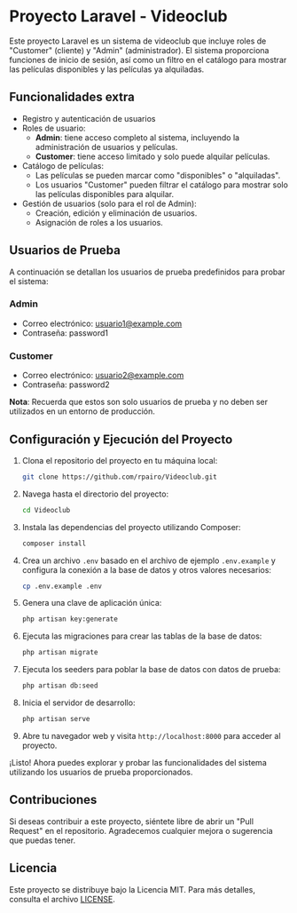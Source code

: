 # Proyecto Laravel - Videoclub

Este proyecto Laravel es un sistema de videoclub que incluye roles de "Customer" (cliente) y "Admin" (administrador). El sistema proporciona funciones de inicio de sesión, así como un filtro en el catálogo para mostrar las películas disponibles y las películas ya alquiladas.

## Funcionalidades extra

- Registro y autenticación de usuarios
- Roles de usuario:
  - **Admin**: tiene acceso completo al sistema, incluyendo la administración de usuarios y películas.
  - **Customer**: tiene acceso limitado y solo puede alquilar películas.
- Catálogo de películas:
  - Las películas se pueden marcar como "disponibles" o "alquiladas".
  - Los usuarios "Customer" pueden filtrar el catálogo para mostrar solo las películas disponibles para alquilar.
- Gestión de usuarios (solo para el rol de Admin):
  - Creación, edición y eliminación de usuarios.
  - Asignación de roles a los usuarios.

## Usuarios de Prueba

A continuación se detallan los usuarios de prueba predefinidos para probar el sistema:

### Admin

- Correo electrónico: usuario1@example.com
- Contraseña: password1

### Customer

- Correo electrónico: usuario2@example.com
- Contraseña: password2

**Nota**: Recuerda que estos son solo usuarios de prueba y no deben ser utilizados en un entorno de producción.

## Configuración y Ejecución del Proyecto

1. Clona el repositorio del proyecto en tu máquina local:

   ```bash
   git clone https://github.com/rpairo/Videoclub.git
   ```

2. Navega hasta el directorio del proyecto:

   ```bash
   cd Videoclub
   ```

3. Instala las dependencias del proyecto utilizando Composer:

   ```bash
   composer install
   ```

4. Crea un archivo `.env` basado en el archivo de ejemplo `.env.example` y configura la conexión a la base de datos y otros valores necesarios:

   ```bash
   cp .env.example .env
   ```

5. Genera una clave de aplicación única:

   ```bash
   php artisan key:generate
   ```

6. Ejecuta las migraciones para crear las tablas de la base de datos:

   ```bash
   php artisan migrate
   ```

7. Ejecuta los seeders para poblar la base de datos con datos de prueba:

   ```bash
   php artisan db:seed
   ```

8. Inicia el servidor de desarrollo:

   ```bash
   php artisan serve
   ```

9. Abre tu navegador web y visita `http://localhost:8000` para acceder al proyecto.

¡Listo! Ahora puedes explorar y probar las funcionalidades del sistema utilizando los usuarios de prueba proporcionados.

## Contribuciones

Si deseas contribuir a este proyecto, siéntete libre de abrir un "Pull Request" en el repositorio. Agradecemos cualquier mejora o sugerencia que puedas tener.

## Licencia

Este proyecto se distribuye bajo la Licencia MIT. Para más detalles, consulta el archivo [LICENSE](LICENSE).